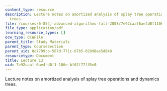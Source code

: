 ```yaml
---
content_type: resource
description: Lecture notes on amortized analysis of splay tree operations and dynamics
  trees.
file: /courses/6-854j-advanced-algorithms-fall-2008/7e92caaf6ae4d0f1106ebf62f77f35e0_lect10_29.pdf
file_type: application/pdf
learning_resource_types: []
ocw_type: OCWFile
parent_title: Study Materials
parent_type: CourseSection
parent_uid: 0c7799cb-567d-771c-67b5-02098ae5d848
resourcetype: Document
title: Lecture 13
uid: 7e92caaf-6ae4-d0f1-106e-bf62f77f35e0
---
```

Lecture notes on amortized analysis of splay tree operations and dynamics trees.

